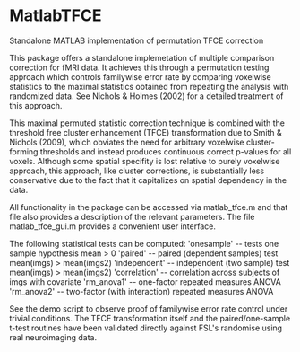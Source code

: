 # MatlabTFCE
Standalone MATLAB implementation of permutation TFCE correction

This package offers a standalone implemetation of multiple comparison
correction for fMRI data. It achieves this through a permutation testing
approach which controls familywise error rate by comparing voxelwise
statistics to the maximal statistics obtained from repeating the analysis
with randomized data. See Nichols & Holmes (2002) for a detailed
treatment of this approach. 

This maximal permuted statistic correction technique is combined
with the threshold free cluster enhancement (TFCE) transformation due to
Smith & Nichols (2009), which obviates the need for arbitrary voxelwise
cluster-forming thresholds and instead produces continuous correct
p-values for all voxels. Although some spatial specifity is lost
relative to purely voxelwise approach, this approach, like cluster
corrections, is substantially less conservative due to the fact that
it capitalizes on spatial dependency in the data.

All functionality in the package can be accessed via matlab_tfce.m and
that file also provides a description of the relevant parameters. The
file matlab_tfce_gui.m provides a convenient user interface.

The following statistical tests can be computed:
'onesample' -- tests one sample hypothesis mean > 0
'paired' -- paired (dependent samples) test mean(imgs) > mean(imgs2)
'independent' -- independent (two sample) test mean(imgs) > mean(imgs2)
'correlation' -- correlation across subjects of imgs with covariate
'rm_anova1' -- one-factor repeated measures ANOVA
'rm_anova2' -- two-factor (with interaction) repeated measures ANOVA

See the demo script to observe proof of familywise error rate control under trivial conditions. The TFCE transformation itself and the paired/one-sample t-test routines have been validated directly against FSL's randomise using real neuroimaging data.
